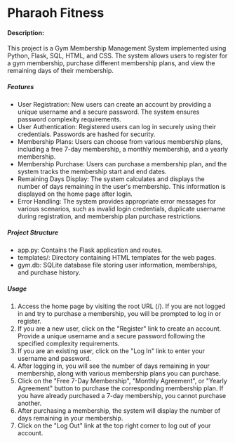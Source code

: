 # Pharaoh Fitness
#### Description:
This project is a Gym Membership Management System implemented using Python, Flask, SQL, HTML, and CSS. The system allows users to register for a gym membership, purchase different membership plans, and view the remaining days of their membership.

<strong><h5>Features</h5></strong>
<ul>
  <li>User Registration: New users can create an account by providing a unique username and a secure password. The system ensures password complexity requirements.</li>
  <li>User Authentication: Registered users can log in securely using their credentials. Passwords are hashed for security.</li>
  <li>Membership Plans: Users can choose from various membership plans, including a free 7-day membership, a monthly membership, and a yearly membership.</li>
  <li>Membership Purchase: Users can purchase a membership plan, and the system tracks the membership start and end dates.</li>
  <li>Remaining Days Display: The system calculates and displays the number of days remaining in the user's membership. This information is displayed on the home page after login.</li>
  <li>Error Handling: The system provides appropriate error messages for various scenarios, such as invalid login credentials, duplicate username during registration, and membership plan purchase restrictions.</li>
</ul>

<strong><h5>Project Structure</h5></strong>
<ul>
  <li>app.py: Contains the Flask application and routes.</li>
  <li>templates/: Directory containing HTML templates for the web pages.</li>
  <li>gym.db: SQLite database file storing user information, memberships, and purchase history.</li>
</ul>

<strong><h5>Usage</h5></strong>
<ol>
  <li>Access the home page by visiting the root URL (/). If you are not logged in and try to purchase a membership, you will be prompted to log in or register.</li>
  <li>If you are a new user, click on the "Register" link to create an account. Provide a unique username and a secure password following the specified complexity requirements.</li>
  <li>If you are an existing user, click on the "Log In" link to enter your username and password.</li>
  <li>After logging in, you will see the number of days remaining in your membership, along with various membership plans you can purchase.</li>
  <li>Click on the "Free 7-Day Membership", "Monthly Agreement", or "Yearly Agreement" button to purchase the corresponding membership plan. If you have already purchased a 7-day membership, you cannot purchase another.</li>
  <li>After purchasing a membership, the system will display the number of days remaining in your membership.</li>
  <li>Click on the "Log Out" link at the top right corner to log out of your account.</li>
</ol>
